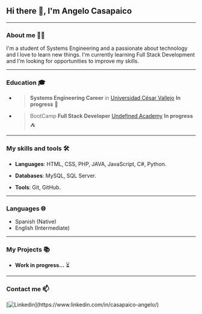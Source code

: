 ## Hi there 👋, I'm Angelo Casapaico
---

### About me 🧑‍💻

I'm a student of Systems Engineering and a passionate about technology and I love to learn new things. I'm currently learning Full Stack Development and I'm looking for opportunities to improve my skills.

---
### Education 🎓

- >  **Systems Engineering Career** in [Universidad César Vallejo](https://www.ucv.edu.pe/) **In progress** 🏫
- > BootCamp **Full Stack Developer** [Undefined Academy](https://undefined.academy/) **In progress** ⛺

---
### My skills and tools 🛠 

- **Languages**: HTML, CSS, PHP, JAVA, JavaScript, C#, Python.

- **Databases**: MySQL, SQL Server.

- **Tools**: Git, GitHub.

---
### Languages 🌐

- Spanish (Native)
- English (Intermediate)

---

### My Projects 📚

- **Work in progress...** ⏳

---

### Contact me 📫

[![Linkedin](https://img.shields.io/badge/LinkedIn-0077B5?style=for-the-badge&logo=linkedin&logoColor=white")](https://www.linkedin.com/in/casapaico-angelo/)


<!--
**4ngelo12/4ngelo12** is a ✨ _special_ ✨ repository because its `README.md` (this file) appears on your GitHub profile.

Here are some ideas to get you started:

- 🔭 I’m currently working on ...
- 🌱 I’m currently learning ...
- 👯 I’m looking to collaborate on ...
- 🤔 I’m looking for help with ...
- 💬 Ask me about ...
- 📫 How to reach me: ...
- 😄 Pronouns: ...
- ⚡ Fun fact: ...
-->
